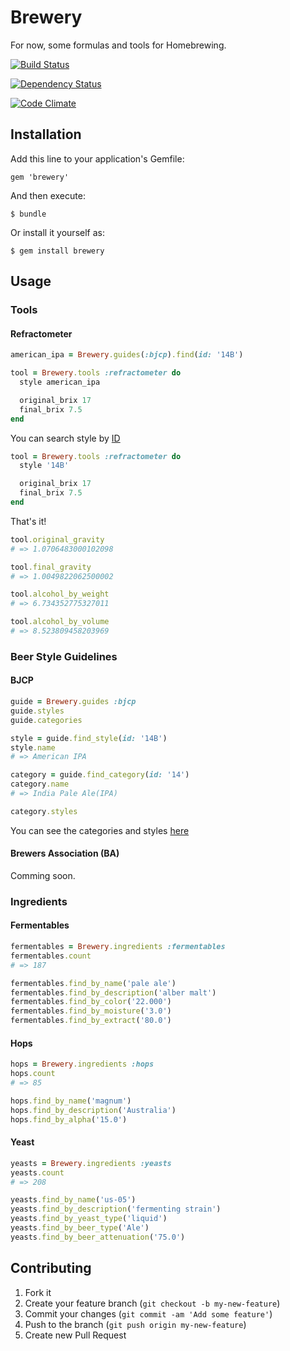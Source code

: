 # Brewery

For now, some formulas and tools for Homebrewing.

[![Build Status](https://travis-ci.org/zigotto/brewery.png?branch=master)](https://travis-ci.org/zigotto/brewery)

[![Dependency Status](https://gemnasium.com/zigotto/brewery.png)](https://gemnasium.com/zigotto/brewery)

[![Code Climate](https://codeclimate.com/github/zigotto/brewery.png)](https://codeclimate.com/github/zigotto/brewery)

## Installation

Add this line to your application's Gemfile:

    gem 'brewery'

And then execute:

    $ bundle

Or install it yourself as:

    $ gem install brewery

## Usage

### Tools

#### Refractometer

```ruby
american_ipa = Brewery.guides(:bjcp).find(id: '14B')

tool = Brewery.tools :refractometer do
  style american_ipa

  original_brix 17
  final_brix 7.5
end
```

You can search style by [ID](bjcp-categories.md)

```ruby
tool = Brewery.tools :refractometer do
  style '14B'

  original_brix 17
  final_brix 7.5
end
```

That's it!

```ruby
tool.original_gravity
# => 1.0706483000102098

tool.final_gravity
# => 1.0049822062500002

tool.alcohol_by_weight
# => 6.734352775327011

tool.alcohol_by_volume
# => 8.523809458203969
```

### Beer Style Guidelines

#### BJCP

```ruby
guide = Brewery.guides :bjcp
guide.styles
guide.categories

style = guide.find_style(id: '14B')
style.name
# => American IPA

category = guide.find_category(id: '14')
category.name
# => India Pale Ale(IPA)

category.styles
```

You can see the categories and styles [here](bjcp-categories.md)

#### Brewers Association (BA)

Comming soon.

### Ingredients

#### Fermentables

```ruby
fermentables = Brewery.ingredients :fermentables
fermentables.count
# => 187

fermentables.find_by_name('pale ale')
fermentables.find_by_description('alber malt')
fermentables.find_by_color('22.000')
fermentables.find_by_moisture('3.0')
fermentables.find_by_extract('80.0')
```

#### Hops

```ruby
hops = Brewery.ingredients :hops
hops.count
# => 85

hops.find_by_name('magnum')
hops.find_by_description('Australia')
hops.find_by_alpha('15.0')
```

#### Yeast

```ruby
yeasts = Brewery.ingredients :yeasts
yeasts.count
# => 208

yeasts.find_by_name('us-05')
yeasts.find_by_description('fermenting strain')
yeasts.find_by_yeast_type('liquid')
yeasts.find_by_beer_type('Ale')
yeasts.find_by_beer_attenuation('75.0')
```

## Contributing

1. Fork it
2. Create your feature branch (`git checkout -b my-new-feature`)
3. Commit your changes (`git commit -am 'Add some feature'`)
4. Push to the branch (`git push origin my-new-feature`)
5. Create new Pull Request
